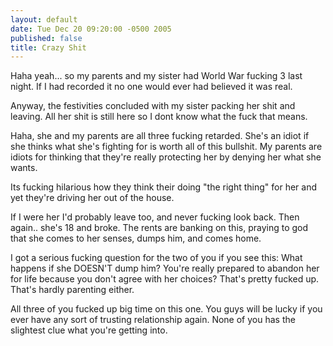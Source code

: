 ```yaml
---
layout: default
date: Tue Dec 20 09:20:00 -0500 2005
published: false
title: Crazy Shit
---
```


Haha yeah... so my parents and my sister had World War fucking 3 last night.
If I had recorded it no one would ever had believed it was real.

Anyway, the festivities concluded with my sister packing her shit and leaving.
All her shit is still here so I dont know what the fuck that means.

Haha, she and my parents are all three fucking retarded.  She's an idiot if
she thinks what she's fighting for is worth all of this bullshit.  My parents
are idiots for thinking that they're really protecting her by denying her what
she wants.

Its fucking hilarious how they think their doing "the right thing" for her and
yet they're driving her out of the house.

If I were her I'd probably leave too, and never fucking look back.  Then
again.. she's 18 and broke.  The rents are banking on this, praying to god
that she comes to her senses, dumps him, and comes home.

I got a serious fucking question for the two of you if you see this:  What
happens if she DOESN'T dump him?  You're really prepared to abandon her for
life because you don't agree with her choices?  That's pretty fucked up.
That's hardly parenting either.

All three of you fucked up big time on this one.  You guys will be lucky if
you ever have any sort of trusting relationship again.  None of you has the
slightest clue what you're getting into.
